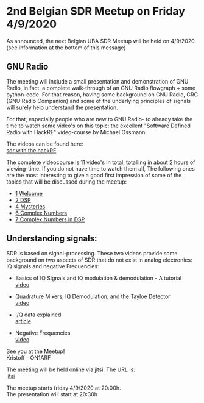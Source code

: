 
# 2nd Belgian SDR Meetup on Friday 4/9/2020

As announced, the next Belgian UBA SDR Meetup will be held on 4/9/2020.
(see information at the bottom of this message)
  
## GNU Radio  
The meeting will include a small presentation and demonstration of GNU Radio, in fact, a complete walk-through of an GNU Radio flowgraph + some python-code.
For that reason, having some background on GNU Radio, GRC (GNU Radio Companion) and some of the underlying principles of signals will surely help
understand the presentation.  
  
For that, especially people who are new to GNU Radio- to already take the time to watch some video's on this topic:
the excellent "Software Defined Radio with HackRF" video-course by Michael Ossmann.  
  
The videos can be found here:  
[sdr with the hackRF](https://greatscottgadgets.com/sdr/)  
  
The complete videocourse is 11 video's in total, totalling in about 2 hours of viewing-time. If you do not have time to watch them all, The following ones are
the most interesting to give a good first impression of some of the topics that will be discussed during the meetup:  
  
* [1 Welcome](https://greatscottgadgets.com/sdr/1/)  
* [2 DSP](https://greatscottgadgets.com/sdr/2/)  
* [4 Mysteries](https://greatscottgadgets.com/sdr/4/)  
* [6 Complex Numbers](https://greatscottgadgets.com/sdr/6/)  
* [7 Complex Numbers in DSP](https://greatscottgadgets.com/sdr/7/)  
  

## Understanding signals:  
SDR is based on signal-processing. These two videos provide some background on two aspects of SDR that do not exist in analog electronics:
IQ signals and negative Frequencies:  
  
* Basics of IQ Signals and IQ modulation & demodulation - A tutorial  
[video](https://www.youtube.com/watch?v=h_7d-m1ehoY)  
  
* Quadrature Mixers, IQ Demodulation, and the Tayloe Detector  
[video](https://www.youtube.com/watch?v=JuuKF1RFvBM)  
  
* I/Q data explained  
[article](https://www.pe0sat.vgnet.nl/sdr/iq-data-explained/)  
  
* Negative Frequencies  
[video](https://www.khanacademy.org/science/electrical-engineering/ee-circuit-analysis-topic/ee-ac-analysis/v/ee-negative-frequency)  

See you at the Meetup!  
Kristoff - ON1ARF  
  
The meeting will be held online via jitsi. The URL is:  
[jitsi](https://meet.jit.si/UBABelgianSDRMeetup)
  
The meetup starts friday 4/9/2020 at 20:00h.  
The presentation will start at 20:30h  
